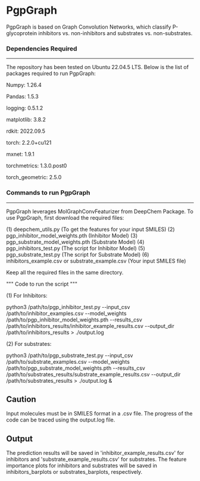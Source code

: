 # PgpGraph

PgpGraph is based on Graph Convolution Networks, which classify P-glycoprotein inhibitors vs. non-inhibitors and substrates vs. non-substrates.

### Dependencies Required
-----------------
The repository has been tested on Ubuntu 22.04.5 LTS. Below is the list of packages required to run PgpGraph: 

Numpy: 1.26.4

Pandas: 1.5.3

logging: 0.5.1.2

matplotlib: 3.8.2

rdkit: 2022.09.5

torch: 2.2.0+cu121

mxnet: 1.9.1

torchmetrics: 1.3.0.post0

torch_geometric: 2.5.0

### Commands to run PgpGraph
----------------------
PgpGraph leverages MolGraphConvFeaturizer from DeepChem Package. To use PgpGraph, first download the required files:

(1) deepchem_utils.py (To get the features for your input SMILES)
(2) pgp_inhibitor_model_weights.pth (Inhibitor Model)
(3) pgp_substrate_model_weights.pth (Substrate Model)
(4) pgp_inhibitors_test.py (The script for Inhibitor Model)
(5) pgp_substrate_test.py (The script for Substrate Model)
(6) inhibitors_example.csv or substrate_example.csv (Your input SMILES file)

Keep all the required files in the same directory.

""" Code to run the script """

(1) For Inhibitors:

python3 /path/to/pgp_inhibitor_test.py --input_csv /path/to/inhibitor_examples.csv --model_weights /path/to/pgp_inhibitor_model_weights.pth --results_csv /path/to/inhibitors_results/inhibitor_example_results.csv --output_dir /path/to/inhibitors_results > ./output.log

(2) For substrates:

python3 /path/to/pgp_substrate_test.py --input_csv /path/to/substrate_examples.csv --model_weights /path/to/pgp_substrate_model_weights.pth --results_csv /path/to/substrates_results/substrate_example_results.csv --output_dir /path/to/substrates_results > ./output.log &


Caution
--------
Input molecules must be in SMILES format in a .csv file. The progress of the code can be traced using the output.log file.


Output
-------
The prediction results will be saved in 'inhibitor_example_results.csv' for inhibitors and 'substrate_example_results.csv' for substrates. The feature importance plots for inhibitors and substrates will be saved in inhibitors_barplots or substrates_barplots, respectively. 
